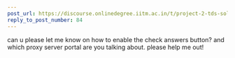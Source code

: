 ```yaml
---
post_url: https://discourse.onlinedegree.iitm.ac.in/t/project-2-tds-solver-discussion-thread/169029/85
reply_to_post_number: 84
---
```

can u please let me know on how to enable the check answers button? and which proxy server portal are you talking about. please help me out!